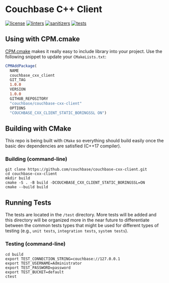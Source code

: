 # Couchbase C++ Client

[![license](https://img.shields.io/github/license/couchbase/couchbase-cxx-client?color=brightgreen)](https://opensource.org/licenses/Apache-2.0)
[![linters](https://img.shields.io/github/actions/workflow/status/couchbase/couchbase-cxx-client/linters.yml?branch=main&label=linters)](https://github.com/couchbase/couchbase-cxx-client/actions?query=workflow%3Alinters+branch%3Amain)
[![sanitizers](https://img.shields.io/github/actions/workflow/status/couchbase/couchbase-cxx-client/sanitizers.yml?branch=main&label=sanitizers)](https://github.com/couchbase/couchbase-cxx-client/actions?query=workflow%3Asanitizers+branch%3Amain)
[![tests](https://img.shields.io/github/actions/workflow/status/couchbase/couchbase-cxx-client/tests.yml?branch=main&label=tests)](https://github.com/couchbase/couchbase-cxx-client/actions?query=workflow%3Atests+branch%3Amain)

## Using with CPM.cmake

[CPM.cmake](https://github.com/cpm-cmake/CPM.cmake) makes it really easy to
include library into your project. Use the following snippet to update your
`CMakeLists.txt`:

```cmake
CPMAddPackage(
  NAME
  couchbase_cxx_client
  GIT_TAG
  1.0.0
  VERSION
  1.0.0
  GITHUB_REPOSITORY
  "couchbase/couchbase-cxx-client"
  OPTIONS
  "COUCHBASE_CXX_CLIENT_STATIC_BORINGSSL ON")
```

## Building with CMake

This repo is being built with `CMake` so everything should build easily once the
basic dev dependencies are satisfied (C++17 compiler).

### Building (command-line)

```shell
git clone https://github.com/couchbase/couchbase-cxx-client.git
cd couchbase-cxx-client
mkdir build
cmake -S . -B build -DCOUCHBASE_CXX_CLIENT_STATIC_BORINGSSL=ON
cmake --build build
```

## Running Tests

The tests are located in the `/test` directory. More tests will be added and
this directory will be organized more in the near future to differentiate
between the common tests types that might be used for different types of testing
(e.g., `unit tests`, `integration tests`, `system tests`).

### Testing (command-line)

```shell
cd build
export TEST_CONNECTION_STRING=couchbase://127.0.0.1
export TEST_USERNAME=Administrator
export TEST_PASSWORD=password
export TEST_BUCKET=default
ctest
```
